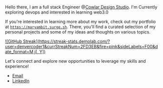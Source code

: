 
Hello there, I am a full stack Engineer @[Cowlar Design Studio](https://cowlardesignstudio.com/). I'm Currently exploring devops and interested in learning web3.0


If you're interested in learning more about my work, check out my portfolio at [`https://maryambit.surge.sh`](https://maryambit.surge.sh). There, you'll find a curated selection of my personal projects and some of my ideas and thoughts on various topics.

[![GitHub Streak](https://streak-stats.demolab.com/?user=denvercoder1&currStreakNum=2FD3EB&fire=pink&sideLabels=F00&date_format=M j[, Y])](https://git.io/streak-stats)


Let's connect and explore new opportunities to leverage my skills and experience!
* [Email](noormaryam530@gmail.com)
* [LinkedIn](https://www.linkedin.com/in/maryam-noor-/)
